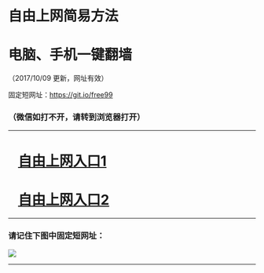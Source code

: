 ﻿# 自由上网简易方法

# 电脑、手机一键翻墙

（2017/10/09 更新，网址有效）

固定短网址：https://git.io/free99

### （微信如打不开，请转到浏览器打开）


***





# &nbsp;&nbsp; <a href="http://ft135752721.fwq-tz-1001.info/fwqtz01.html?t=100900129100 " target="_blank">自由上网入口1</a>
# &nbsp;&nbsp; <a href="http://ft2204914108.fwq-tz-1002.info/fwqtz02.html?t=100900112587 " target="_blank">自由上网入口2</a>
***

### 请记住下图中固定短网址：

<img src="https://s3-us-west-2.amazonaws.com/fwq-1001/yjfq-20170905okok.png" /> 


***

